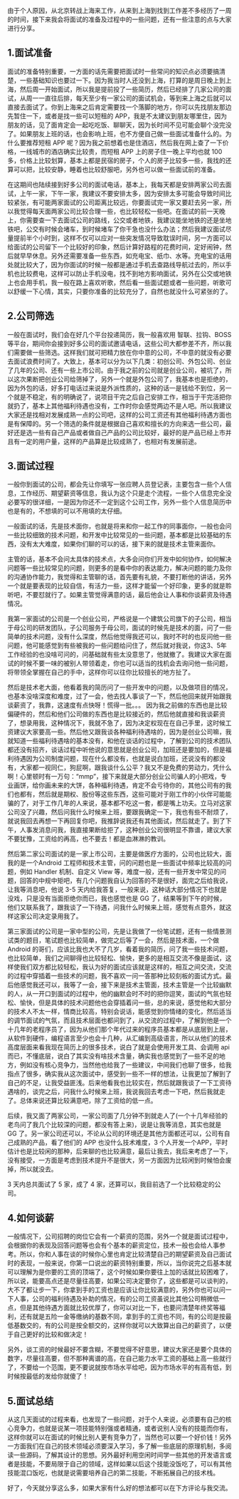 
由于个人原因，从北京转战上海来工作，从来到上海到找到工作差不多经历了一周的时间，接下来我会将面试的准备及过程中的一些问题，还有一些注意的点与大家进行分享。

## 1.面试准备

面试的准备特别重要，一方面的话先需要把面试时一些常问的知识点必须要搞清楚，一些基础知识也要过一下。因为我当时人还没到上海，打算的是周日晚上到上海，然后周一开始面试，所以我是提前投了一些简历，然后已经排了几家公司的面试，从周一一直往后排，每天至少有一家公司的面试机会，等到来上海之后就可以直接去面试了。你到上海来之后肯定需要找一个落脚的地方，你可以先找朋友那边先暂住一下，或者是找一些可以短租的 APP，我是不太建议到朋友哪里住，因为朋友的话，见了面肯定会一起吃吃饭、聊聊天，因为长时间不见可能会聊个没完没了。如果朋友上班的话，也会影响上班，也不方便自己做一些面试准备什么的。为什么要推荐短租 APP 呢？因为我之前想着也是住酒店，然后我在网上查了一下价格，一线城市的酒店确实比较贵，而短租 APP 上的房子住一晚上平均也就 100 多，价格上比较划算，基本上都是民宿的房子，个人的房子比较多一些，我找的还算可以把，比较安静，睡着也比较舒服吧，另外也可以做一些面试前的准备。

在这期间也陆续接到好多公司的面试电话，基本上，我每天都是安排两家公司去面试，上午一家，下午一家，我建议不要安排太多，因为安排太多可能会导致时间比较紧张，有可能两家面试的公司距离比较远，你要面试完一家又要赶去另一家，所以我觉得每天面两家公司比较合理一些，也比较轻松一些吧。在面试的前一天晚上，你需要查一下去面试公司的路线，公交或者地铁，我建议能坐地铁的还是坐地铁吧，公交有时候会堵车，到时候堵车了你干急也没什么办法；然后我建议面试尽量提前半个小时到，这样不仅可以应对一些突发情况导致耽误时间，另一方面可以给面试的公司留下一个比较好的印象，然后计算好路程的花费时间，定好闹钟，然后就早早休息。另外还需要准备一些东西，如充电宝、纸巾、水等。充电宝的话用处就比较大了，因为你面试的时候一般都是通过手机去查路线导航过去的，所以手机也比较费电，这样可以防止手机没电，找不到地方影响面试，另外在公交或地铁上也会用手机，我一般在路上喜欢听歌，然后看一些面试题或者一些问题，听歌可以舒缓一下心情，其实，只要你准备的比较充分了，自然也就没什么可紧张的了。

## 2.公司筛选

一般在面试时，我们会在好几个平台投递简历，我一般喜欢用 智联、拉钩、BOSS 等平台，期间你会接到好多公司的面试邀请电话，这些公司大都参差不齐，所以我们需要做一些筛选。这样我们就可把精力放在你中意的公司，不中意的就没有必要去面试浪费时间了。大致上，基本可以分为以下几类：初创公司、外包公司、创业了几年的公司、还有一些上市公司。由于我之前的公司就是创业公司，被坑了，所以这次果断把创业公司给筛掉了，另外一个就是外包公司了，我基本也是拒绝的，因为外包的话，好多打电话过来说是外派性质的，这种的话一是钱给不到位，另一个就是不稳定，有的明确说了，说项目干完之后自己安排工作，相当于干完活把你就扔了，基本上其他福利待遇也没有，工作时你会感觉两边不是人吧。所以我建议大家还是找相对发展成熟一点的公司吧，这样的公司工资还有其他福利待遇方面也是有保障的。另一个筛选的条件就是根据自己喜欢和擅长的方向来选一些公司，最好还是选一些有自己产品或者做自己产品的公司比较好，最好的是产品已经上市并且有一定的用户量，这样的产品算是比较成熟了，也相对有发展前途。

## 3.面试过程

一般你到面试的公司，都会先让你填写一张应聘人员登记表，主要包含一些个人信息，工作经历、期望薪资等信息，我认为这个只是走个流程，一些个人信息完全没必要写的很详细，一是因为你还不一定到这个公司工作，另外一些个人信息简历中也是有的，不想填的可以不用填的太仔细。

一般面试的话，先是技术面你，也就是将来和你一起工作的同事面你，一般也会问一些比较细致的技术问题，和开发中比较常见的一些问题，基本都是比较基础的东西，没有太大难度，如果你们聊的可以的话，接下来的就是技术主管来面你。

主管的话，基本不会问太具体的技术点，大多会问你们开发中如何协作，如何解决问题等一些比较常见的问题，则更多的是看中你的表达能力，解决问题的能力及你的沟通协作能力，我觉得和主管聊的话，首先要有礼貌，不要打断他的讲话，另外一个就是要表现的比较自信，有活力一些，这样才能留一个好印象，更多的就是聆听吧，不要怼就行了。如果主管觉得满意的话，最后他会让人事和你谈薪资及待遇情况。

我第一家面试的公司是一个创业公司，严格说是一个建筑公司旗下的子公司，相当于母公司的研发团队，子公司服务于母公司，面试的时候先是技术的面，问了一些简单的技术问题，没有什么深度，然后他觉得我还可以，我时不时的也反问他一些问题，他可能感觉到有些被我的一些问题给问住了，然后就对我说，你这3、5年工作经验的也没啥可问的，问基础就有些太没意思了，他就撤了。我建议大家在面试的时候不要一味的被别人带领着走，你也可以适当的找机会去询问他一些问题，将带领全掌握在自己的手中，这样你可以往你比较擅长的地方扯了。

然后是技术老大面，他看着我的简历问了一些开发中的问题，以及做项目的情况，也基本没啥深度和难度，过了一会，他去找人事谈了一下，然后他回来就开始跟我谈薪资了，我靠，这速度有点快呀！慌得一批。。。 因为我之前做的东西也是比较偏硬件的，然后和他们公司做的东西也是比较接近的，然后他就直接和我谈薪资了，想录用我，这种情况下，我就不急了，因为决定权现在在自己手里，这时候工资建议大家要高一些。然后他又跟我谈各种福利待遇啥的，因为是创业公司嘛，我就知道一些福利待遇啥的基本没有，和他在谈话的过程中，了解到公司的技术团队都还没有招齐，谈话过程中听他说的意思就是创业公司，加班还是要加的，但是福利待遇因为公司制度问题，现在什么都没有，也就是说白加班，还说没有的都没有，大家都一视同仁，狗屁啊，跟我谈什么公平？我又不是免费的劳动力，凭什么啊！心里顿时有一万句：“mmp”，接下来就是大部分创业公司骗人的小把戏，专业画饼，给你画未来的大饼，各种福利待遇，肯定不会亏待你的，其他公司有的我们也都有，然后就是期权、股份等这些东西，这些可能对于刚工作的小伙伴可能能骗的了，对于工作几年的人来说，基本都不吃这一套，都是嘴上功夫。立马对这家公司没了兴趣，然后问我什么时候来上班，要跟我确定一下，我也有些不耐烦了，就说我回去再想一下再回复你吧，我推辞说我还有其他面试，然后就走了。到了下午，人事发消息问我，我直接果断给拒了，这种创业公司很明显不靠谱，建议大家不要犹豫，工资给的再高，也不要去！都是血淋淋的教训。

然后第二家公司面试的是一家上市公司，主要是做医疗方面的，公司也比较大，面我的是一个Android 工程师和技术主管，问的问题也是一些面试中频率比较高的问题，例如 Handler 机制、自定义 View 等，难度一般，还有一些开发中常见的问题，回答的中规中矩吧，有几个问题我自认为回答的不是很好，面完之后给我说，让我等消息吧，他说 3-5 天内给我答复，一般来说，这种话大部分情况下也就是没戏，只是没有当面拒绝你而已，我也感觉也是 GG 了，结果等到下午的时候，他们又联系我了，跟我谈了一下待遇，问我什么时候来上班，感觉有点意外，就这样这家公司决定录用我了。

第三家面试的公司是一家中型的公司，先是让我做了一份笔试题，还有一些情景测试类的题目，笔试题也比较简单，做完之后等了一会，然后是技术面，一个做 Android 的哥们，应该比我也大不了几岁，看着我的简历，问了我一些技术问题，也比较简单，我们之间聊得也比较轻松、愉快，更多的是相互交流不像是面试，这样使我们双方都比较轻松，我认为好的面试应该就是这样的，相互之间交流，交流的过程中穿插着一些技术的问题，我不喜欢一问一答那种比较刻板的面试方式。最后他感觉我还可以，我等了一会，接下来是技术主管面，技术主管是一个比较幽默的人，从一开口到面试的过程中，他的幽默会时不时的把你逗笑，面试的气氛也轻松、愉快，但是具体的技术问题他也会穿插着问一些，总的来说，感觉他和大部分的技术人不太一样，情商比较高，特别会说话，能感觉到你情绪的变化，然后适当的调节面试的气氛，而且技术层面也都问到了，从交流的过程中，了解到他是一个十几年的老程序员了，因为从他们那个年代过来的程序员基本都是从底层到上层，从软件到硬件，编程语言至少也会十几种，从汇编到高级语言，所以从他们的技术高度层面来看我现在简历上的很多技术，说白了就是会使用开发工具、会调用 api 而已，不懂底层，说白了其实没有啥技术含量，确实我也感觉到了一些不足的地方，例如没有核心竞争力，当然他也给我了一些建议，中间我们也聊了很多，给我指点了很多，确实我从这次面试中，感受到一些不一样的想法，让我更加了解到了自己的不足，让我受益匪浅。后来他看我也比较实在，然后就跟我谈了一下工资待遇啥的，谈完之后，问我什么时候来上班，我说我回去考虑一下吧，然后我就走了。总体来说还算比较满意吧，除了工资给的低一点。

后续，我又面了两家公司，一家公司面了几分钟不到就走人了(一个十几年经验的老鸟问了我几个比较深的问题，都没有答上来)，说是让我等消息，其实也就是 GG 了。另一家公司还可以，不论从公司的环境还是其他方面都还可以，公司有自己成熟的产品，看了他们的 APP 也没什么技术难度，3 个人开发一个APP，平时估计也是比较闲的那种，后来聊的也比较满意，最后让我去，我后来考虑了一下，没有接受，一方面是考虑到技术提升不是很大，另一方面因为比较闲到时候怕会废掉，所以就没去。

3 天内总共面试了 5 家，成了 4 家，还算可以，我目前选了一个比较稳定的公司。

## 4.如何谈薪

一般情况下，公司招聘的岗位它会有一个薪资的范围，另外一个就是面试过程中，会根据你的表现及回答问题等也会有个基本的薪资定位，技术一般也会给人事参考。所以，你和人事在谈的时候你心里也肯定比较清楚自己的期望薪资及自己面试时的表现，一般来说，你第一口说出的薪资特别重要，所以，当你说完之后基本就可以理解为是你要的工资的顶端了，这个时候如果你要往上加的话就比较困难了，所以说，能要高点还是尽量往高要，如果公司决定要你了，这些都是可以谈判的，大不了都让步一下，你拿到手的工资也是应该让你比较满意的，另外你也可以问一下人事，公司的福利待遇及补助的情况，有的公司工资虽说比其他公司稍微低一点，但是其他待遇方面就比较优厚了，你可以对比一下，也要问清楚年终奖等福利，还有就是五险一金等缴纳的基数不同，拿到手的工资也不同，有的公司是按最低基数交的，有的公司是按全额交的，这样你就可以大致算出自己的薪资了，以便于自己更好的比较和做决定！

另外，谈工资的时候最好不要含糊，不要觉得不好意思，建议大家还是要个具体的数字，尽量往高要，但不那种离谱的高，在自己能力水平工资的基础上高一些就行了，不要给一个范围，更不要说就按市场水平给吧，因为市场水平的有高有低，到时候按最低的发给你就傻了！

## 5.面试总结

从这几天面试的过程来看，也发现了一些问题，对于个人来说，必须要有自己的核心竞争力，也就是说某一项技能特别强或者精通，或者说别人没有的技能而你有，这样你就可以在面试的时候比别人更有竞争力了，当然也可以要一个好价钱！另外一方面我们在自己的技术领域必须要深入学习，多了解一些底层的原理机制，多阅读一些源码，了解其设计的思想。另外最好利用空闲时间学一些其他的开发语言或者是技能，不要局限于自己的领域，这样如果以后这个技能没饭吃了，可以有其他技能混口饭吃，也就是说需要培养自己的第二技能，不断拓展自己的技术栈。

好了，今天就分享这么多，如果大家有什么好的想法都可以在下方评论与我交流。

